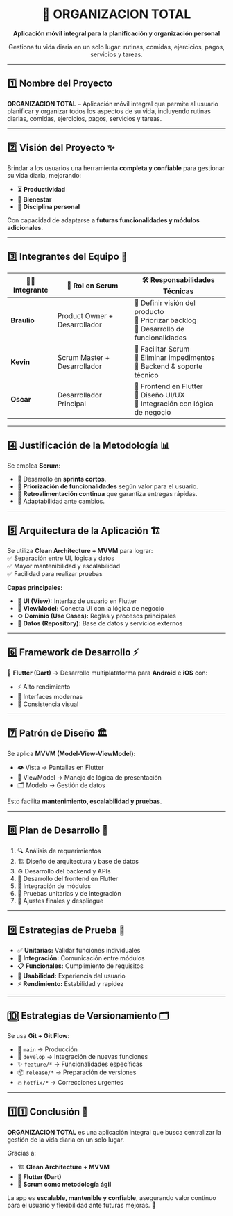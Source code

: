 <h1 align="center">📱 ORGANIZACION TOTAL</h1>

<p align="center">
  <b>Aplicación móvil integral para la planificación y organización personal</b>  
</p>

<p align="center">
  Gestiona tu vida diaria en un solo lugar: rutinas, comidas, ejercicios, pagos, servicios y tareas.  
</p>

---

## 1️⃣ Nombre del Proyecto
**ORGANIZACION TOTAL** – Aplicación móvil integral que permite al usuario planificar y organizar todos los aspectos de su vida, incluyendo rutinas diarias, comidas, ejercicios, pagos, servicios y tareas.

---

## 2️⃣ Visión del Proyecto ✨
Brindar a los usuarios una herramienta **completa y confiable** para gestionar su vida diaria, mejorando:  
- ⏳ **Productividad**  
- 💪 **Bienestar**  
- 📅 **Disciplina personal**  

Con capacidad de adaptarse a **futuras funcionalidades y módulos adicionales**.

---

## 3️⃣ Integrantes del Equipo 👥

| 👨‍💻 Integrante | 🎯 Rol en Scrum                | 🛠️ Responsabilidades Técnicas                     |
|----------------|-------------------------------|---------------------------------------------------|
| **Braulio**    | Product Owner + Desarrollador | 📌 Definir visión del producto<br>📌 Priorizar backlog<br>📌 Desarrollo de funcionalidades |
| **Kevin**      | Scrum Master + Desarrollador  | 📌 Facilitar Scrum<br>📌 Eliminar impedimentos<br>📌 Backend & soporte técnico |
| **Oscar**      | Desarrollador Principal       | 📌 Frontend en Flutter<br>📌 Diseño UI/UX<br>📌 Integración con lógica de negocio |

---

## 4️⃣ Justificación de la Metodología 📊
Se emplea **Scrum**:  
- 🔄 Desarrollo en **sprints cortos**.  
- 📝 **Priorización de funcionalidades** según valor para el usuario.  
- 📢 **Retroalimentación continua** que garantiza entregas rápidas.  
- 🧩 Adaptabilidad ante cambios.  

---

## 5️⃣ Arquitectura de la Aplicación 🏗️
Se utiliza **Clean Architecture + MVVM** para lograr:  
✅ Separación entre UI, lógica y datos  
✅ Mayor mantenibilidad y escalabilidad  
✅ Facilidad para realizar pruebas  

**Capas principales:**  
- 🎨 **UI (View):** Interfaz de usuario en Flutter  
- 🧠 **ViewModel:** Conecta UI con la lógica de negocio  
- ⚙️ **Dominio (Use Cases):** Reglas y procesos principales  
- 💾 **Datos (Repository):** Base de datos y servicios externos  

---

## 6️⃣ Framework de Desarrollo ⚡
🚀 **Flutter (Dart)** → Desarrollo multiplataforma para **Android** e **iOS** con:  
- ⚡ Alto rendimiento  
- 🎨 Interfaces modernas  
- 📱 Consistencia visual  

---

## 7️⃣ Patrón de Diseño 🏛️
Se aplica **MVVM (Model-View-ViewModel):**  
- 👁️ Vista → Pantallas en Flutter  
- 🧩 ViewModel → Manejo de lógica de presentación  
- 🗂️ Modelo → Gestión de datos  

Esto facilita **mantenimiento, escalabilidad y pruebas**.

---

## 8️⃣ Plan de Desarrollo 📅
1. 🔍 Análisis de requerimientos  
2. 🏗️ Diseño de arquitectura y base de datos  
3. ⚙️ Desarrollo del backend y APIs  
4. 🎨 Desarrollo del frontend en Flutter  
5. 🔗 Integración de módulos  
6. 🧪 Pruebas unitarias y de integración  
7. 🚀 Ajustes finales y despliegue  

---

## 9️⃣ Estrategias de Prueba 🧪
- ✅ **Unitarias:** Validar funciones individuales  
- 🔗 **Integración:** Comunicación entre módulos  
- 📋 **Funcionales:** Cumplimiento de requisitos  
- 👥 **Usabilidad:** Experiencia del usuario  
- ⚡ **Rendimiento:** Estabilidad y rapidez  

---

## 🔟 Estrategias de Versionamiento 🗂️
Se usa **Git + Git Flow**:  
- 🌳 `main` → Producción  
- 🌱 `develop` → Integración de nuevas funciones  
- ✨ `feature/*` → Funcionalidades específicas  
- 📦 `release/*` → Preparación de versiones  
- 🔥 `hotfix/*` → Correcciones urgentes  

---

## 1️⃣1️⃣ Conclusión 🎯
**ORGANIZACION TOTAL** es una aplicación integral que busca centralizar la gestión de la vida diaria en un solo lugar.  

Gracias a:  
- 🏗️ **Clean Architecture + MVVM**  
- 📱 **Flutter (Dart)**  
- 🔄 **Scrum como metodología ágil**  

La app es **escalable, mantenible y confiable**, asegurando valor continuo para el usuario y flexibilidad ante futuras mejoras. 🚀
